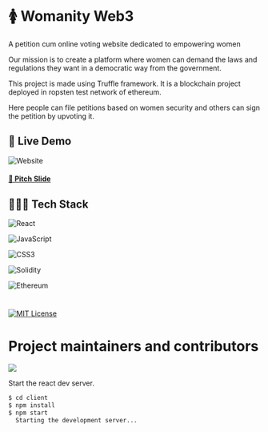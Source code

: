 # 🚺 Womanity Web3 

A petition cum online voting website dedicated to empowering women 

Our mission is to create a platform where women can demand the laws and regulations they want in a democratic way from the government.

This project is made using Truffle framework. It is a blockchain project deployed in ropsten test network of ethereum.

Here people can file petitions based on women security and others can sign the petition by upvoting it. 

## 🚀 Live Demo
![Website](https://img.shields.io/badge/website-up-greene)

#### [📒 Pitch Slide](https://www.canva.com/design/DAFKZsD0jPk/AMTY4kJf7oV3PlXxt4IhRg/edit?utm_content=DAFKZsD0jPk&utm_campaign=designshare&utm_medium=link2&utm_source=sharebutton)

## 👩🏼‍💻 Tech Stack
![React](https://img.shields.io/badge/React-20232A?style=for-the-badge&logo=react&logoColor=61DAFB)

![JavaScript](https://img.shields.io/badge/JavaScript-blue?style=for-the-badge&logo=javascript&logoColor=white)

![CSS3](https://img.shields.io/badge/CSS-orange?style=for-the-badge&logo=css3&logoColor=white)

![Solidity](https://img.shields.io/badge/Solidity-teal?style=for-the-badge&logo=solidity&logoColor=white)

![Ethereum](https://img.shields.io/badge/ethereum-brown?style=for-the-badge&logo=ethereum&logoColor=white)

#
[![MIT License](https://img.shields.io/badge/License-MIT-green.svg)](https://choosealicense.com/licenses/mit/)

# Project maintainers and contributors

<a href="https://github.com/ayushshaw90/Womanity-Full-stack-web3/graphs/contributors">
   <img src="https://contrib.rocks/image?repo=ayushshaw90/Womanity-Full-stack-web3" />

</a>




Start the react dev server.

```sh
$ cd client
$ npm install
$ npm start
  Starting the development server...
```


